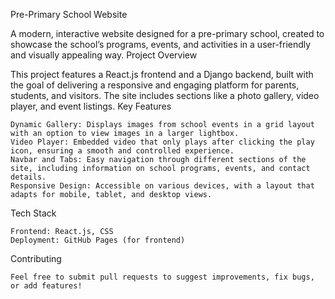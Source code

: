 Pre-Primary School Website

A modern, interactive website designed for a pre-primary school, created to showcase the school’s programs, events, and activities in a user-friendly and visually appealing way.
Project Overview

This project features a React.js frontend and a Django backend, built with the goal of delivering a responsive and engaging platform for parents, students, and visitors. The site includes sections like a photo gallery, video player, and event listings.
Key Features

    Dynamic Gallery: Displays images from school events in a grid layout with an option to view images in a larger lightbox.
    Video Player: Embedded video that only plays after clicking the play icon, ensuring a smooth and controlled experience.
    Navbar and Tabs: Easy navigation through different sections of the site, including information on school programs, events, and contact details.
    Responsive Design: Accessible on various devices, with a layout that adapts for mobile, tablet, and desktop views.

Tech Stack

    Frontend: React.js, CSS
    Deployment: GitHub Pages (for frontend)
Contributing

    Feel free to submit pull requests to suggest improvements, fix bugs, or add features!

